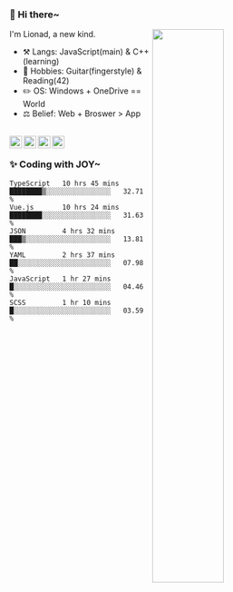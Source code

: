 ### 👋 Hi there~

[<img align="right" width="50%" src="https://github-readme-stats.vercel.app/api?username=Lionad-Morotar&show_icons=true">](https://metrics.lecoq.io/Lionad-Morotar?template=classic)

I'm Lionad, a new kind.

- ⚒️ Langs: JavaScript(main) & C++(learning)
- 🎨 Hobbies: Guitar(fingerstyle) & Reading(42)
- ✏️ OS: Windows + OneDrive == World
- ⚖️ Belief: Web + Broswer > App

<br />

<a href="https://www.lionad.art">
  <img align="left" alt="lionad-art" width="22px" src="https://cdn.jsdelivr.net/npm/simple-icons@3.1.0/icons/wordpress.svg" />
</a>
<a href="#1806234223">
  <img align="left" alt="1806234223" width="22px" src="https://cdn.jsdelivr.net/npm/simple-icons@3.1.0/icons/tencentqq.svg" />
</a>
<a href="https://www.zhihu.com/people/Lionad">
  <img align="left" alt="132yse" width="22px" src="https://cdn.jsdelivr.net/npm/simple-icons@3.1.0/icons/zhihu.svg" />
</a>
<a href="https://github.com/Lionad-Morotar">
  <img align="left" alt="yisar" width="22px" src="https://cdn.jsdelivr.net/npm/simple-icons@3.1.0/icons/github.svg" />
</a>

<br />

### ✨ Coding with JOY~

<!--START_SECTION:waka-->

```text
TypeScript   10 hrs 45 mins  ████████▒░░░░░░░░░░░░░░░░   32.71 %
Vue.js       10 hrs 24 mins  ████████░░░░░░░░░░░░░░░░░   31.63 %
JSON         4 hrs 32 mins   ███▒░░░░░░░░░░░░░░░░░░░░░   13.81 %
YAML         2 hrs 37 mins   ██░░░░░░░░░░░░░░░░░░░░░░░   07.98 %
JavaScript   1 hr 27 mins    █░░░░░░░░░░░░░░░░░░░░░░░░   04.46 %
SCSS         1 hr 10 mins    █░░░░░░░░░░░░░░░░░░░░░░░░   03.59 %
```

<!--END_SECTION:waka-->
